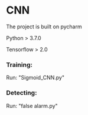 # CNN

The project is built on pycharm

Python > 3.7.0

Tensorflow > 2.0

### Training:

Run: "Sigmoid_CNN.py"

### Detecting:

Run: "false alarm.py"
